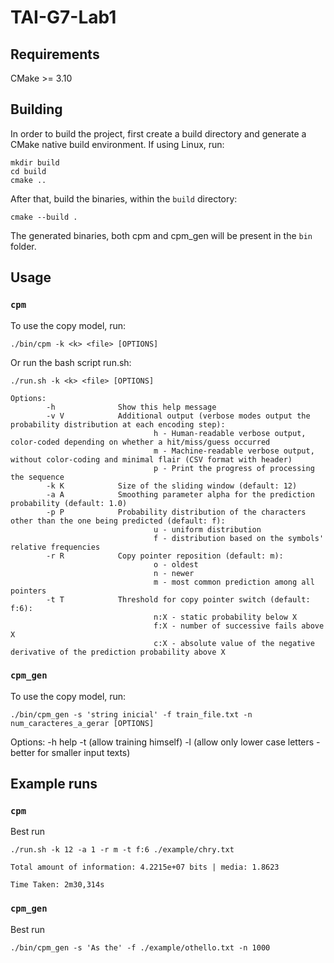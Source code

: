 # TAI-G7-Lab1

## Requirements
CMake >= 3.10

## Building

In order to build the project, first create a build directory and generate a CMake native build environment. If using Linux, run:

```
mkdir build
cd build
cmake ..
```

After that, build the binaries, within the `build` directory:

```
cmake --build .
```

The generated binaries, both cpm and cpm_gen will be present in the `bin` folder.

## Usage

### `cpm`

To use the copy model, run:

```
./bin/cpm -k <k> <file> [OPTIONS]
```

Or run the bash script run.sh: 

```
./run.sh -k <k> <file> [OPTIONS]
```

```
Options:
        -h              Show this help message
        -v V            Additional output (verbose modes output the probability distribution at each encoding step):
                                h - Human-readable verbose output, color-coded depending on whether a hit/miss/guess occurred
                                m - Machine-readable verbose output, without color-coding and minimal flair (CSV format with header)
                                p - Print the progress of processing the sequence
        -k K            Size of the sliding window (default: 12)
        -a A            Smoothing parameter alpha for the prediction probability (default: 1.0)
        -p P            Probability distribution of the characters other than the one being predicted (default: f):
                                u - uniform distribution
                                f - distribution based on the symbols' relative frequencies
        -r R            Copy pointer reposition (default: m):
                                o - oldest
                                n - newer
                                m - most common prediction among all pointers
        -t T            Threshold for copy pointer switch (default: f:6):
                                n:X - static probability below X
                                f:X - number of successive fails above X
                                c:X - absolute value of the negative derivative of the prediction probability above X
```

### `cpm_gen`

To use the copy model, run:

```
./bin/cpm_gen -s 'string inicial' -f train_file.txt -n num_caracteres_a_gerar [OPTIONS]
```
Options:
  -h  help
  -t  (allow training himself)
  -l  (allow only lower case letters - better for smaller input texts)

## Example runs

### `cpm`

Best run
```
./run.sh -k 12 -a 1 -r m -t f:6 ./example/chry.txt

Total amount of information: 4.2215e+07 bits | media: 1.8623

Time Taken: 2m30,314s
```

### `cpm_gen`

Best run
```
./bin/cpm_gen -s 'As the' -f ./example/othello.txt -n 1000 
```
